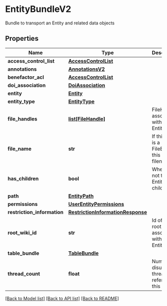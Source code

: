# EntityBundleV2

Bundle to transport an Entity and related data objects
## Properties
Name | Type | Description | Notes
------------ | ------------- | ------------- | -------------
**access_control_list** | [**AccessControlList**](AccessControlList.md) |  | [optional] 
**annotations** | [**AnnotationsV2**](AnnotationsV2.md) |  | [optional] 
**benefactor_acl** | [**AccessControlList**](AccessControlList.md) |  | [optional] 
**doi_association** | [**DoiAssociation**](DoiAssociation.md) |  | [optional] 
**entity** | [**Entity**](Entity.md) |  | [optional] 
**entity_type** | [**EntityType**](EntityType.md) |  | [optional] 
**file_handles** | [**list[FileHandle]**](FileHandle.md) | FileHandles associated with this Entity | [optional] 
**file_name** | **str** | If this Entity is a FileEntity, this is its filename | [optional] 
**has_children** | **bool** | Whether or not this Entity has children | [optional] 
**path** | [**EntityPath**](EntityPath.md) |  | [optional] 
**permissions** | [**UserEntityPermissions**](UserEntityPermissions.md) |  | [optional] 
**restriction_information** | [**RestrictionInformationResponse**](RestrictionInformationResponse.md) |  | [optional] 
**root_wiki_id** | **str** | Id of the root Wiki associated with this Entity | [optional] 
**table_bundle** | [**TableBundle**](TableBundle.md) |  | [optional] 
**thread_count** | **float** | Number of disucssion threads that reference this Entity | [optional] 

[[Back to Model list]](../README.md#documentation-for-models) [[Back to API list]](../README.md#documentation-for-api-endpoints) [[Back to README]](../README.md)


